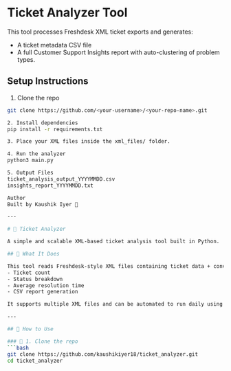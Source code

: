 # Ticket Analyzer Tool

This tool processes Freshdesk XML ticket exports and generates:
- A ticket metadata CSV file
- A full Customer Support Insights report with auto-clustering of problem types.

## Setup Instructions

1. Clone the repo
```bash
git clone https://github.com/<your-username>/<your-repo-name>.git

2. Install dependencies
pip install -r requirements.txt

3. Place your XML files inside the xml_files/ folder.

4. Run the analyzer
python3 main.py

5. Output Files
ticket_analysis_output_YYYYMMDD.csv
insights_report_YYYYMMDD.txt

Author
Built by Kaushik Iyer 🚀

---

# 🧠 Ticket Analyzer

A simple and scalable XML-based ticket analysis tool built in Python.

## 📂 What It Does

This tool reads Freshdesk-style XML files containing ticket data + conversations, analyzes them, and outputs insights such as:
- Ticket count
- Status breakdown
- Average resolution time
- CSV report generation

It supports multiple XML files and can be automated to run daily using `schedule`.

---

## 🚀 How to Use

### 🔧 1. Clone the repo
```bash
git clone https://github.com/kaushikiyer18/ticket_analyzer.git
cd ticket_analyzer